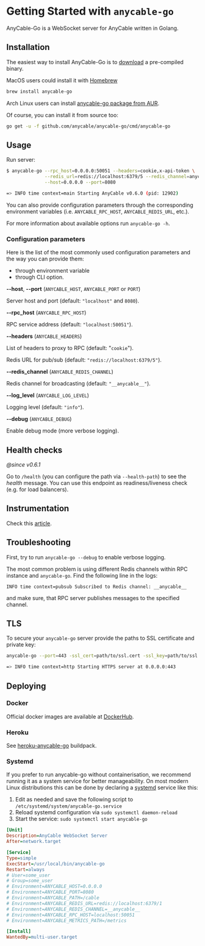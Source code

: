 # Getting Started with `anycable-go`

AnyCable-Go is a WebSocket server for AnyCable written in Golang.

## Installation

The easiest way to install AnyCable-Go is to [download](https://github.com/anycable/anycable-go/releases) a pre-compiled binary.

MacOS users could install it with [Homebrew](https://brew.sh/)

```sh
brew install anycable-go
```

Arch Linux users can install [anycable-go package from AUR](https://aur.archlinux.org/packages/anycable-go/).

Of course, you can install it from source too:

```sh
go get -u -f github.com/anycable/anycable-go/cmd/anycable-go
```

## Usage

Run server:

```sh
$ anycable-go --rpc_host=0.0.0.0:50051 --headers=cookie,x-api-token \
              --redis_url=redis://localhost:6379/5 --redis_channel=anycable \
              --host=0.0.0.0 --port=8080

=> INFO time context=main Starting AnyCable v0.6.0 (pid: 12902)
```

You can also provide configuration parameters through the corresponding environment variables (i.e. `ANYCABLE_RPC_HOST`, `ANYCABLE_REDIS_URL`, etc.).

For more information about available options run `anycable-go -h`.

### Configuration parameters

Here is the list of the most commonly used configuration parameters and the way you can provide them:
- through environment variable
- through CLI option.

**--host**, **--port** (`ANYCABLE_HOST`, `ANYCABLE_PORT` or `PORT`)

Server host and port (default: `"localhost"` and `8080`).

**--rpc_host** (`ANYCABLE_RPC_HOST`)

RPC service address (default: `"localhost:50051"`).

**--headers** (`ANYCABLE_HEADERS`)

List of headers to proxy to RPC (default: "`cookie`").

Redis URL for pub/sub (default: `"redis://localhost:6379/5"`).

**--redis_channel** (`ANYCABLE_REDIS_CHANNEL`)

Redis channel for broadcasting (default: `"__anycable__"`).

**--log_level** (`ANYCABLE_LOG_LEVEL`)

Logging level (default: `"info"`).

**--debug** (`ANYCABLE_DEBUG`)

Enable debug mode (more verbose logging).

## Health checks

*@since v0.6.1*

Go to `/health` (you can configure the path via `--health-path`) to see the _health_ message.
You can use this endpoint as readiness/liveness check (e.g. for load balancers).

## Instrumentation

Check this [article](go_instrumentation.md).

## Troubleshooting

First, try to run `anycable-go --debug` to enable verbose logging.

The most common problem is using different Redis channels within RPC instance and `anycable-go`. Find the following line in the logs:

```
INFO time context=pubsub Subscribed to Redis channel: __anycable__
```

and make sure, that RPC server publishes messages to the specified channel.

## TLS

To secure your `anycable-go` server provide the paths to SSL certificate and private key:

```sh
anycable-go --port=443 -ssl_cert=path/to/ssl.cert -ssl_key=path/to/ssl.key

=> INFO time context=http Starting HTTPS server at 0.0.0.0:443
```

## Deploying
### Docker

Official docker images are available at [DockerHub](https://hub.docker.com/r/anycable/anycable-go/).

### Heroku

See [heroku-anycable-go](https://github.com/anycable/heroku-anycable-go) buildpack.

### Systemd

If you prefer to run anycable-go without containerisation, we recommend running it as a system service for better manageability.
On most modern Linux distributions this can be done by declaring a [systemd](https://www.freedesktop.org/wiki/Software/systemd/) service like this:

1. Edit as needed and save the following script to `/etc/systemd/system/anycable-go.service`
2. Reload systemd configuration via `sudo systemctl daemon-reload`
3. Start the service: `sudo systemctl start anycable-go`

```ini
[Unit]
Description=AnyCable WebSocket Server
After=network.target

[Service]
Type=simple
ExecStart=/usr/local/bin/anycable-go
Restart=always
# User=some_user
# Group=some_user
# Environment=ANYCABLE_HOST=0.0.0.0
# Environment=ANYCABLE_PORT=8080
# Environment=ANYCABLE_PATH=/cable
# Environment=ANYCABLE_REDIS_URL=redis://localhost:6379/1
# Environment=ANYCABLE_REDIS_CHANNEL=__anycable__
# Environment=ANYCABLE_RPC_HOST=localhost:50051
# Environment=ANYCABLE_METRICS_PATH=/metrics

[Install]
WantedBy=multi-user.target
```

